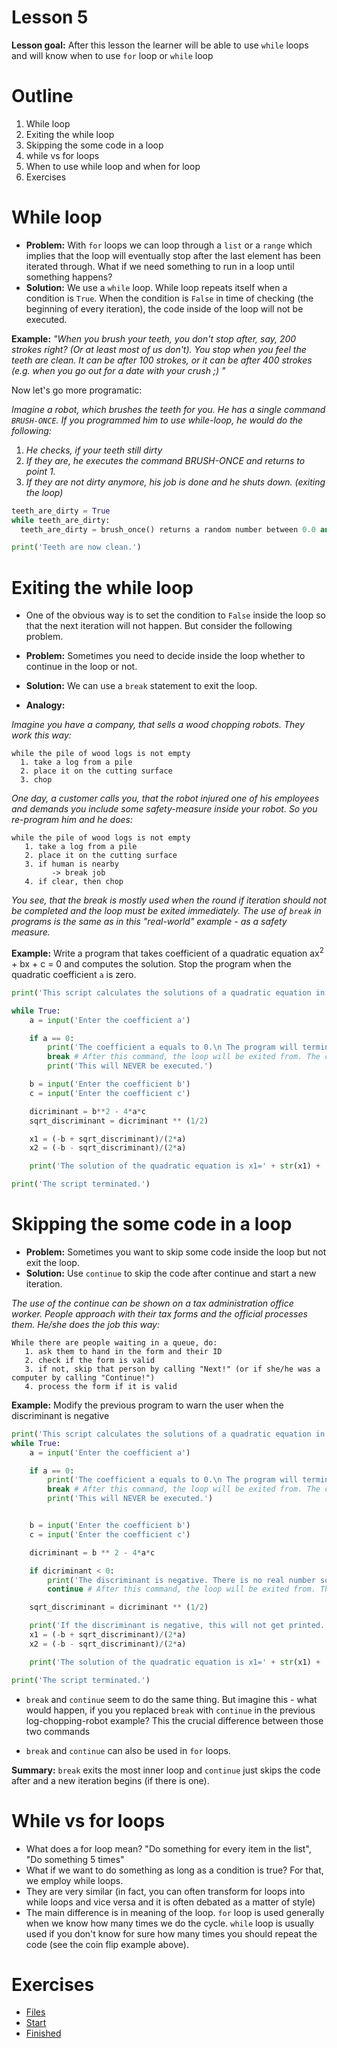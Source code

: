 # Lesson 5
**Lesson goal:** After this lesson the learner will be able to use `while` loops and will know when to use `for` loop or `while` loop

# Outline
1. While loop
2. Exiting the while loop
3. Skipping the some code in a loop
4. while vs for loops
5. When to use while loop and when for loop
6. Exercises

# While loop
* **Problem:** With `for` loops we can loop through a `list` or a `range` which implies that the loop will eventually stop after the last element has been iterated through. What if we need something to run in a loop until something happens?
* **Solution:** We use a `while` loop. While loop repeats itself when a condition is `True`.
When the condition is `False` in time of checking (the beginning of every iteration), the code inside of the loop will not be executed.

**Example:**
*"When you brush your teeth, you don't stop after, say, 200 strokes right? (Or at least most of us don't). You stop when you feel the teeth are clean. It can be after 100 strokes, or it can be after 400 strokes (e.g. when you go out for a date with your crush ;) "*


Now let's go more programatic:

*Imagine a robot, which brushes the teeth for you. He has a single command `BRUSH-ONCE`. If you programmed him to use while-loop, he would do the following:*
  1. *He checks, if your teeth still dirty*
  2. *If they are, he executes the command BRUSH-ONCE and returns to point 1.*
  3. *If they are not dirty anymore, his job is done and he shuts down. (exiting the loop)*


```python
teeth_are_dirty = True
while teeth_are_dirty:
  teeth_are_dirty = brush_once() returns a random number between 0.0 and 1.0

print('Teeth are now clean.')

```

# Exiting the while loop
* One of the obvious way is to set the condition to `False` inside the loop so that the next iteration will not happen. But consider the following problem.
* **Problem:** Sometimes you need to decide inside the loop whether to continue in the loop or not.
* **Solution:** We can use a `break` statement to exit the loop.

* **Analogy:**

*Imagine you have a company, that sells a wood chopping robots. They work this way:*

```
while the pile of wood logs is not empty
  1. take a log from a pile
  2. place it on the cutting surface
  3. chop
```
*One day, a customer calls you, that the robot injured one of his employees and demands you include some safety-measure inside your robot. So you re-program him and he does:*

```
while the pile of wood logs is not empty
   1. take a log from a pile
   2. place it on the cutting surface
   3. if human is nearby
         -> break job
   4. if clear, then chop
```

*You see, that the break is mostly used when the round if iteration should not be completed and the loop must be exited immediately. The use of `break` in programs is the same as in this "real-world" example - as a safety measure.*

**Example:** Write a program that takes coefficient of a quadratic equation ax<sup>2</sup> + bx + c = 0 and computes the solution. Stop the program when the quadratic coefficient `a` is zero.


```python
print('This script calculates the solutions of a quadratic equation in form ax^2 + bx + c = 0')

while True:
    a = input('Enter the coefficient a')

    if a == 0:
        print('The coefficient a equals to 0.\n The program will terminate.')
        break # After this command, the loop will be exited from. The commands after this while loop will be executed
        print('This will NEVER be executed.')

    b = input('Enter the coefficient b')
    c = input('Enter the coefficient c')

    dicriminant = b**2 - 4*a*c
    sqrt_discriminant = dicriminant ** (1/2)

    x1 = (-b + sqrt_discriminant)/(2*a)
    x2 = (-b - sqrt_discriminant)/(2*a)

    print('The solution of the quadratic equation is x1=' + str(x1) + ', x2=' + str(x2))

print('The script terminated.')

```

# Skipping the some code in a loop
* **Problem:** Sometimes you want to skip some code inside the loop but not exit the loop.
* **Solution:** Use `continue` to skip the code after continue and start a new iteration.

*The use of the continue can be shown on a tax administration office worker. People approach with their tax forms and the official processes them. He/she does the job this way:*

```
While there are people waiting in a queue, do:
   1. ask them to hand in the form and their ID
   2. check if the form is valid
   3. if not, skip that person by calling "Next!" (or if she/he was a computer by calling "Continue!")
   4. process the form if it is valid
```

**Example:** Modify the previous program to warn the user when the discriminant is negative

```python
print('This script calculates the solutions of a quadratic equation in form ax^2 + bx + c = 0')
while True:
    a = input('Enter the coefficient a')

    if a == 0:
        print('The coefficient a equals to 0.\n The program will terminate.')
        break # After this command, the loop will be exited from. The commands after this while loop will be executed.
        print('This will NEVER be executed.')


    b = input('Enter the coefficient b')
    c = input('Enter the coefficient c')

    dicriminant = b ** 2 - 4*a*c

    if dicriminant < 0:
        print('The discriminant is negative. There is no real number solution.')
        continue # After this command, the loop will be exited from. The commands after this while loop will be executed.

    sqrt_discriminant = dicriminant ** (1/2)

    print('If the discriminant is negative, this will not get printed.')
    x1 = (-b + sqrt_discriminant)/(2*a)
    x2 = (-b - sqrt_discriminant)/(2*a)

    print('The solution of the quadratic equation is x1=' + str(x1) + ', x2=' + str(x2))

print('The script terminated.')

```

* `break` and `continue` seem to do the same thing. But imagine this - what would happen, if you you replaced `break` with `continue` in the previous log-chopping-robot example?
This the crucial difference between those two commands

* `break` and `continue` can also be used in `for` loops.

**Summary:** `break` exits the most inner loop and `continue` just skips the code after and a new iteration begins (if there is one).


# While vs for loops
* What does a for loop mean? "Do something for every item in the list", "Do something 5 times"
* What if we want to do something as long as a condition is true? For that, we employ while loops.
* They are very similar (in fact, you can often transform for loops into while loops and vice versa and it is often debated as a matter of style)
* The main difference is in meaning of the loop. `for` loop is used generally when we know how many times we do the cycle. `while` loop is usually used if you don't know for sure how many times you should repeat the code (see the coin flip example above).

# Exercises
* [Files](../Exercises/Lesson_5)
* [Start](../Exercises/Lesson_5/lesson_5_start.md)
* [Finished](../Exercises/Lesson_5/lesson_5_finished.md)
